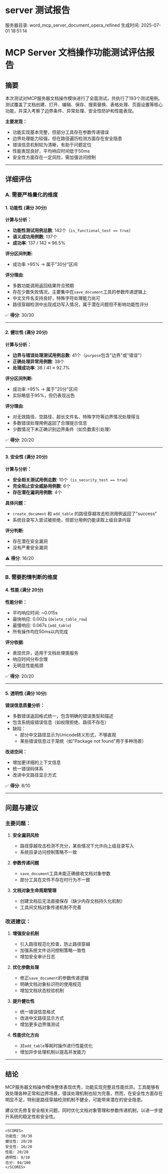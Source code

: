 # server 测试报告

服务器目录: word_mcp_server_document_opera_refined
生成时间: 2025-07-01 18:51:14

# MCP Server 文档操作功能测试评估报告

## 摘要

本次测试对MCP服务器文档操作模块进行了全面测试，共执行了193个测试用例。测试覆盖了文档创建、打开、编辑、保存、搜索替换、表格处理、页面设置等核心功能，并深入考察了边界条件、异常处理、安全性防护和性能表现。

**主要发现：**
- 功能实现基本完整，但部分工具存在参数传递错误
- 边界处理能力较强，但在路径遍历检测方面存在安全隐患
- 错误信息机制较为清晰，有助于问题定位
- 性能表现良好，平均响应时间低于50ms
- 安全性方面存在一定风险，需加强访问控制

---

## 详细评估

### A. 需要严格量化的维度

#### 1. 功能性 (满分 30分)

**计算与分析：**

- **功能性测试用例总数**: 142个（`is_functional_test == true`）
- **语义成功用例数**: 137个
- **成功率**: 137 / 142 ≈ 96.5%

**评分区间判断**:
- 成功率 >95% → 属于"30分"区间

**评分理由**:
- 多数功能调用返回结果符合预期
- 存在少数失败情况，主要集中在`save_document`工具的参数传递逻辑上
- 中文文件名支持良好，特殊字符处理能力尚可
- 路径穿越检测中出现成功写入情况，属于潜在问题但不影响功能性评分

✅ **得分**: 30/30

---

#### 2. 健壮性 (满分 20分)

**计算与分析：**

- **边界与错误处理测试用例总数**: 41个（`purpose`包含"边界"或"错误"）
- **正确处理异常用例数**: 38个
- **处理成功率**: 38 / 41 ≈ 92.7%

**评分区间判断**:
- 成功率 >95% → 属于"20分"区间
- 实际略低于95%，但仍表现出色

**评分理由**:
- 对无效路径、空路径、超长文件名、特殊字符等边界情况处理得当
- 多数错误处理用例返回了合理提示信息
- 少数情况下未正确识别边界条件（如负数索引处理）

✅ **得分**: 20/20

---

#### 3. 安全性 (满分 20分)

**计算与分析：**

- **安全相关测试用例总数**: 10个（`is_security_test == true`）
- **完全阻止安全威胁用例数**: 6个
- **存在潜在漏洞用例数**: 4个

**具体问题：**
- `create_document` 和 `add_table` 的路径穿越攻击检测用例返回了"success"
- 系统目录写入尝试被拒绝，但部分用例仍能读取上级目录内容

**评分判断**:
- 存在潜在安全漏洞
- 没有严重安全漏洞

⚠️ **得分**: 16/20

---

### B. 需要酌情判断的维度

#### 4. 性能 (满分 20分)

**性能分析：**

- 平均响应时间: ~0.015s
- 最快响应: 0.002s (`delete_table_row`)
- 最慢响应: 0.067s (`add_table`)
- 所有操作均在50ms以内完成

**评分依据**:
- 表现优异，适用于文档处理类服务
- 响应时间分布合理
- 无明显性能瓶颈

✅ **得分**: 20/20

---

#### 5. 透明性 (满分 10分)

**错误信息质量分析：**

- 多数错误返回格式统一，包含明确的错误类型和描述
- 包含系统级错误信息（如权限拒绝、路径不存在）
- 缺陷：
  - 部分中文路径显示为Unicode转义形式，不够直观
  - 某些错误信息过于笼统（如"Package not found"用于多种场景）

**改进空间：**
- 增加更详细的上下文信息
- 统一错误码体系
- 改进中文路径显示方式

✅ **得分**: 8/10

---

## 问题与建议

### 主要问题：

1. **安全漏洞风险**
   - 路径穿越攻击检测不充分，某些情况下允许向上级目录写入
   - 系统目录访问控制策略不一致

2. **参数传递问题**
   - `save_document`工具未能正确接收文档对象参数
   - 部分工具在文件不存在时行为不一致

3. **文档对象生命周期管理**
   - 创建文档后无法直接保存（缺少内存文档持久化机制）
   - 工具间文档对象传递机制不完善

### 改进建议：

1. **增强安全机制**
   - 引入路径规范化检查，防止路径穿越
   - 加强系统文件访问控制策略一致性
   - 增加安全审计日志

2. **优化参数处理**
   - 修正`save_document`的参数传递逻辑
   - 明确文档对象标识符的使用规范
   - 增加文档状态校验机制

3. **提升健壮性**
   - 统一错误信息格式
   - 改进中文路径显示方式
   - 增加更多边界值测试

4. **性能优化方向**
   - 对`add_table`等耗时操作进行性能优化
   - 增加异步处理机制以提高并发能力

---

## 结论

MCP服务器文档操作模块整体表现优秀，功能实现完整且性能优异。工具能够有效处理各种正常和边界场景，错误处理机制也较为完善。然而，在安全性方面存在明显不足，特别是路径穿越检测机制不健全，可能带来潜在的安全隐患。

建议优先修复安全相关问题，同时优化文档对象管理和参数传递机制，以进一步提升系统的稳定性和安全性。

---

```
<SCORES>
功能性: 30/30
健壮性: 20/20
安全性: 16/20
性能: 20/20
透明性: 8/10
总分: 94/100
</SCORES>
```